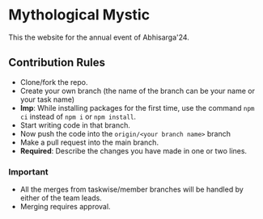# Mythological Mystic

This the website for the annual event of Abhisarga'24.

## Contribution Rules

- Clone/fork the repo.
- Create your own branch (the name of the branch can be your name or your task name)
- **Imp**: While installing packages for the first time, use the command `npm ci` instead of `npm i` or `npm install`.
- Start writing code in that branch.
- Now push the code into the `origin/<your branch name>` branch
- Make a pull request into the main branch.
- **Required**: Describe the changes you have made in one or two lines.

### Important

- All the merges from taskwise/member branches will be handled by either of the team leads.
- Merging requires approval.
 